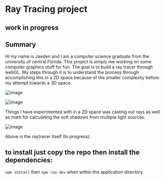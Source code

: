 # Ray Tracing project

## work in progress

## Summary
Hi my name is Jaeden and I am a computer science graduate from the university of central Florida.
This project is simply me working on some computer graphics stuff for fun. The goal is to build 
a ray tracer through webGL. My steps through it is to understand the process through accomplishing
this in a 2D space because of the smaller complexity before my attempt towards a 3D space.  

![image](https://github.com/jaedenHob/Ray-Tracing/assets/92416232/b9b51e80-dd11-4353-a8b2-f737545cb341)

![image](https://github.com/jaedenHob/Ray-Tracing/assets/92416232/9849bfe1-df6a-4f9d-89d1-efd1c8b80f19)

Things I have experimented with in a 2D space was casting out rays as well as math for calculating the
soft shadows from multiple light sources.

![image](https://github.com/jaedenHob/Ray-Tracing/assets/92416232/c38d3a64-af43-4c1c-bddf-164cf570449f)

Above is the raytracer itself (In progress).

## to install just copy the repo then install the dependencies:

`npm install`
then
`npm run dev`
when within the application directory.
